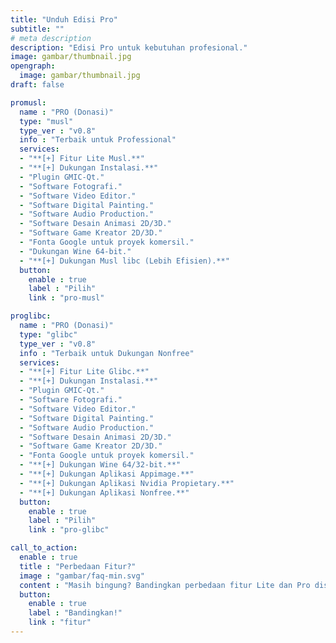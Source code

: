 ```yaml
---
title: "Unduh Edisi Pro"
subtitle: ""
# meta description
description: "Edisi Pro untuk kebutuhan profesional."
image: gambar/thumbnail.jpg
opengraph:
  image: gambar/thumbnail.jpg
draft: false

promusl:
  name : "PRO (Donasi)"
  type: "musl"
  type_ver : "v0.8"
  info : "Terbaik untuk Professional"
  services:
  - "**[+] Fitur Lite Musl.**"
  - "**[+] Dukungan Instalasi.**"
  - "Plugin GMIC-Qt."
  - "Software Fotografi."
  - "Software Video Editor."
  - "Software Digital Painting."
  - "Software Audio Production."
  - "Software Desain Animasi 2D/3D."
  - "Software Game Kreator 2D/3D."
  - "Fonta Google untuk proyek komersil."
  - "Dukungan Wine 64-bit."
  - "**[+] Dukungan Musl libc (Lebih Efisien).**"
  button:
    enable : true
    label : "Pilih"
    link : "pro-musl"

proglibc:
  name : "PRO (Donasi)"
  type: "glibc"
  type_ver : "v0.8"
  info : "Terbaik untuk Dukungan Nonfree"
  services:
  - "**[+] Fitur Lite Glibc.**"
  - "**[+] Dukungan Instalasi.**"
  - "Plugin GMIC-Qt."
  - "Software Fotografi."
  - "Software Video Editor."
  - "Software Digital Painting."
  - "Software Audio Production."
  - "Software Desain Animasi 2D/3D."
  - "Software Game Kreator 2D/3D."
  - "Fonta Google untuk proyek komersil."
  - "**[+] Dukungan Wine 64/32-bit.**"
  - "**[+] Dukungan Aplikasi Appimage.**"
  - "**[+] Dukungan Aplikasi Nvidia Propietary.**"
  - "**[+] Dukungan Aplikasi Nonfree.**"
  button:
    enable : true
    label : "Pilih"
    link : "pro-glibc"

call_to_action:
  enable : true
  title : "Perbedaan Fitur?"
  image : "gambar/faq-min.svg"
  content : "Masih bingung? Bandingkan perbedaan fitur Lite dan Pro disini."
  button:
    enable : true
    label : "Bandingkan!"
    link : "fitur"
---
```


